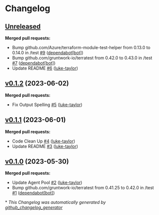 # Changelog

## [Unreleased](https://github.com/Azure/terraform-azurerm-alz-management/tree/HEAD)

**Merged pull requests:**

- Bump github.com/Azure/terraform-module-test-helper from 0.13.0 to 0.14.0 in /test [\#9](https://github.com/Azure/terraform-azurerm-alz-management/pull/9) ([dependabot[bot]](https://github.com/apps/dependabot))
- Bump github.com/gruntwork-io/terratest from 0.42.0 to 0.43.0 in /test [\#7](https://github.com/Azure/terraform-azurerm-alz-management/pull/7) ([dependabot[bot]](https://github.com/apps/dependabot))
- Update README [\#6](https://github.com/Azure/terraform-azurerm-alz-management/pull/6) ([luke-taylor](https://github.com/luke-taylor))

## [v0.1.2](https://github.com/Azure/terraform-azurerm-alz-management/tree/v0.1.2) (2023-06-02)

**Merged pull requests:**

- Fix Output Spelling  [\#5](https://github.com/Azure/terraform-azurerm-alz-management/pull/5) ([luke-taylor](https://github.com/luke-taylor))

## [v0.1.1](https://github.com/Azure/terraform-azurerm-alz-management/tree/v0.1.1) (2023-06-01)

**Merged pull requests:**

- Code Clean Up  [\#4](https://github.com/Azure/terraform-azurerm-alz-management/pull/4) ([luke-taylor](https://github.com/luke-taylor))
- Update README [\#3](https://github.com/Azure/terraform-azurerm-alz-management/pull/3) ([luke-taylor](https://github.com/luke-taylor))

## [v0.1.0](https://github.com/Azure/terraform-azurerm-alz-management/tree/v0.1.0) (2023-05-30)

**Merged pull requests:**

- Update Agent Pool [\#2](https://github.com/Azure/terraform-azurerm-alz-management/pull/2) ([luke-taylor](https://github.com/luke-taylor))
- Bump github.com/gruntwork-io/terratest from 0.41.25 to 0.42.0 in /test [\#1](https://github.com/Azure/terraform-azurerm-alz-management/pull/1) ([dependabot[bot]](https://github.com/apps/dependabot))



\* *This Changelog was automatically generated by [github_changelog_generator](https://github.com/github-changelog-generator/github-changelog-generator)*
